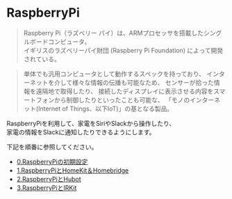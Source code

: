 
# RaspberryPi

>Raspberry Pi（ラズベリー パイ）は、ARMプロセッサを搭載したシングルボードコンピュータ。  
>イギリスのラズベリーパイ財団 (Raspberry Pi Foundation) によって開発されている。

>単体でも汎用コンピュータとして動作するスペックを持っており、
>インターネットを介して様々な情報の伝播も可能なため、
>センサーが拾った情報を遠隔地で取得したり、
>接続したディスプレイに表示させる内容をスマートフォンから制御したりといったことも可能な、
>「モノのインターネット(Internet of Things、以下IoT)」の基となる製品。



RaspberryPiを利用して、家電をSiriやSlackから操作したり、  
家電の情報をSlackに通知したりできるようにします。  
  
下記を順番に参照してください。
  

- [0.RaspberryPiの初期設定](https://github.com/umesan/til/tree/master/RaspberryPi/Install)
- [1.RaspberryPiとHomeKit＆Homebridge](https://github.com/umesan/til/tree/master/RaspberryPi/HomeKit)
- [2.RaspberryPiとHubot](https://github.com/umesan/til/tree/master/RaspberryPi/Hubot)
- [3.RaspberryPiとIRKit](https://github.com/umesan/til/tree/master/RaspberryPi/IRKit)






